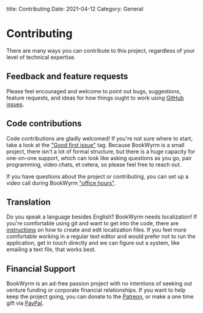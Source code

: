 title: Contributing
Date: 2021-04-12
Category: General

# Contributing
There are many ways you can contribute to this project, regardless of your level of technical expertise.

## Feedback and feature requests
Please feel encouraged and welcome to point out bugs, suggestions, feature requests, and ideas for how things ought to work using [GitHub issues](https://github.com/mouse-reeve/bookwyrm/issues).

## Code contributions
Code contributions are gladly welcomed! If you're not sure where to start, take a look at the ["Good first issue"](https://github.com/mouse-reeve/bookwyrm/issues?q=is%3Aissue+is%3Aopen+label%3A%22good+first+issue%22) tag. Because BookWyrm is a small project, there isn't a lot of formal structure, but there is a huge capacity for one-on-one support, which can look like asking questions as you go, pair programming, video chats, et cetera, so please feel free to reach out.

If you have questions about the project or contributing, you can set up a video call during BookWyrm ["office hours"](https://calendly.com/mouse-reeve/30min).

## Translation
Do you speak a language besides English? BookWyrm needs localization! If you're comfortable using git and want to get into the code, there are [instructions](#working-with-translations-and-locale-files) on how to create and edit localization files. If you feel more comfortable working in a regular text editor and would prefer not to run the application, get in touch directly and we can figure out a system, like emailing a text file, that works best.

## Financial Support
BookWyrm is an ad-free passion project with no intentions of seeking out venture funding or corporate financial relationships. If you want to help keep the project going, you can donate to the [Patreon](https://www.patreon.com/bookwyrm), or make a one time gift via [PayPal](https://paypal.me/oulipo).
